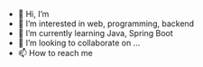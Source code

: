 - 👋 Hi, I’m 
- 👀 I’m interested in web, programming, backend
- 🌱 I’m currently learning Java, Spring Boot
- 💞️ I’m looking to collaborate on ...
- 📫 How to reach me 

<!---
Slithercze/Slithercze is a ✨ special ✨ repository because its `README.md` (this file) appears on your GitHub profile.
You can click the Preview link to take a look at your changes.
--->

